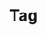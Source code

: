 ---
title: "Tag"
layout: categories
permalink: /categories/
author_profile: true
sidebar_main: true
---